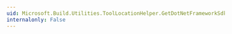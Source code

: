 ```yaml
---
uid: Microsoft.Build.Utilities.ToolLocationHelper.GetDotNetFrameworkSdkRootRegistryKey(Microsoft.Build.Utilities.TargetDotNetFrameworkVersion)
internalonly: False
---
```

